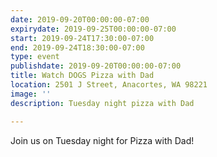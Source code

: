 ```yaml
---
date: 2019-09-20T00:00:00-07:00
expirydate: 2019-09-25T00:00:00-07:00
start: 2019-09-24T17:30:00-07:00
end: 2019-09-24T18:30:00-07:00
type: event
publishdate: 2019-09-20T00:00:00-07:00
title: Watch DOGS Pizza with Dad
location: 2501 J Street, Anacortes, WA 98221
image: ''
description: Tuesday night pizza with Dad

---
```

Join us on Tuesday night for Pizza with Dad!